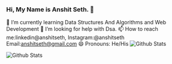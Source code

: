 ### Hi, My Name is Anshit Seth. 👋

🌱 I’m currently learning Data Structures And Algorithms and Web Development
🤔 I’m looking for help with Dsa.
📫 How to reach me:linkedin@anshitseth, Instagram:@anshitseth Email:anshitseth@gmail.com
😄 Pronouns: He/His
![Github Stats](https://github-readme-stats.vercel.app/Anshitseth&theme=radical)
<!--
**Anshitseth/Anshitseth** is a ✨ _special_ ✨ repository because its `README.md` (this file) appears on your GitHub profile.

Here are some ideas to get you started:

- 🔭 I’m currently working on ...
- 🌱 I’m currently learning ...
- 👯 I’m looking to collaborate on ...
- 🤔 I’m looking for help with ...
- 💬 Ask me about ...
- 📫 How to reach me: ...
- 😄 Pronouns: ...
- ⚡ Fun fact: ...
-->
![Github Stats](https://github-readme-stats.vercel.app/Anshitseth&theme=radical)
